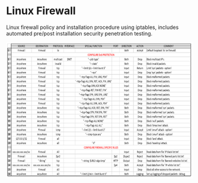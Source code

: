 # Linux Firewall
Linux firewall policy and installation procedure using iptables, includes automated pre/post installation security penetration testing.

![Screenshot](Iptables.png)


